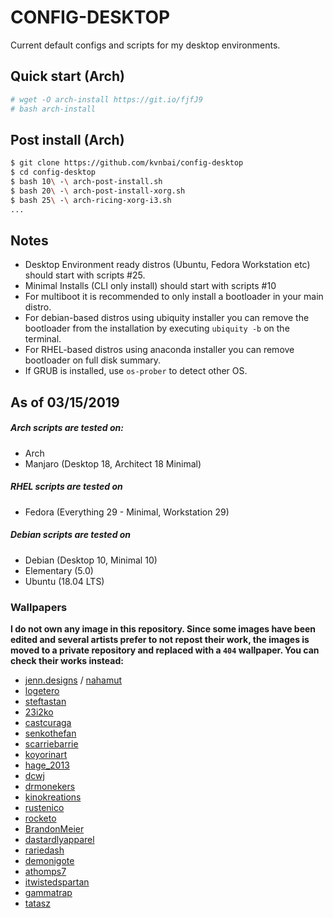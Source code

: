 # CONFIG-DESKTOP

Current default configs and scripts for my desktop environments.

## Quick start (Arch)


```sh
# wget -O arch-install https://git.io/fjfJ9
# bash arch-install
```

## Post install (Arch)

```sh
$ git clone https://github.com/kvnbai/config-desktop
$ cd config-desktop
$ bash 10\ -\ arch-post-install.sh
$ bash 20\ -\ arch-post-install-xorg.sh
$ bash 25\ -\ arch-ricing-xorg-i3.sh
...
```

## Notes
* Desktop Environment ready distros (Ubuntu, Fedora Workstation etc) should start with scripts #25.
* Minimal Installs (CLI only install) should start with scripts #10
* For multiboot it is recommended to only install a bootloader in your main distro.
* For debian-based distros using ubiquity installer you can remove the bootloader from the installation by executing `ubiquity -b` on the terminal.
* For RHEL-based distros using anaconda installer you can remove bootloader on full disk summary.
* If GRUB is installed, use `os-prober` to detect other OS.

## As of 03/15/2019

##### Arch scripts are tested on:
* Arch
* Manjaro (Desktop 18, Architect 18 Minimal)
##### RHEL scripts are tested on
* Fedora (Everything 29 - Minimal, Workstation 29)
##### Debian scripts are tested on
* Debian (Desktop 10, Minimal 10)
* Elementary (5.0)
* Ubuntu (18.04 LTS)

### Wallpapers
**I do not own any image in this repository. Since some images have been edited and several artists prefer to not repost their work, the images is moved to a private repository and replaced with a `404` wallpaper. You can check their works instead:**

* [jenn.designs](https://www.instagram.com/jenn.designs/) / [nahamut](https://www.instagram.com/nahamut/)
* [logetero](https://www.instagram.com/logetero/)
* [steftastan](https://www.instagram.com/steftastan/)
* [23i2ko](https://www.instagram.com/23i2ko/)
* [castcuraga](https://twitter.com/castcuraga/)
* [senkothefan](https://www.instagram.com/senkothefan/)
* [scarriebarrie](https://www.scarriebarrie.com/)
* [koyorinart](https://www.facebook.com/pg/koyorinart/)
* [hage_2013](https://twitter.com/hage_2013/)
* [dcwj](https://www.instagram.com/dcwj/)
* [drmonekers](https://www.instagram.com/drmonekers/)
* [kinokreations](https://twitter.com/kinokreations/)
* [rustenico](https://www.facebook.com/pg/rustenico)
* [rocketo](https://www.instagram.com/rocketmantees/)
* [BrandonMeier](https://www.behance.net/BrandonMeier)
* [dastardlyapparel](https://www.instagram.com/dastardlyapparel/)
* [rariedash](https://www.teepublic.com/user/rariedash/)
* [demonigote](https://www.instagram.com/demonigoteshirts/)
* [athomps7](https://www.artstation.com/athomps7/)
* [itwistedspartan](https://www.artstation.com/itwistedspartan)
* [gammatrap](https://www.gammatrap.com/)
* [tatasz](https://www.artstation.com/tatasz/)


